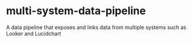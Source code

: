 # multi-system-data-pipeline
A data pipeline that exposes and links data from multiple systems such as Looker and Lucidchart 
